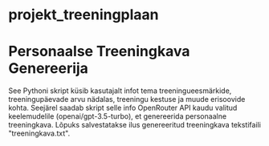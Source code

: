 # projekt_treeningplaan

# Personaalse Treeningkava Genereerija

See Pythoni skript küsib kasutajalt infot tema treeningueesmärkide, treeningupäevade arvu nädalas, treeningu kestuse ja muude erisoovide kohta. Seejärel saadab skript selle info OpenRouter API kaudu valitud keelemudelile (openai/gpt-3.5-turbo), et genereerida personaalne treeningkava. Lõpuks salvestatakse ilus genereeritud treeningkava tekstifaili "treeningkava.txt".
